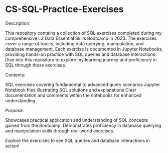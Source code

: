 # CS-SQL-Practice-Exercises

Description:

This repository contains a collection of SQL exercises completed during my comprehensive L3 Data Essential Skills Bootcamp in 2023. The exercises cover a range of topics, including data querying, manipulation, and database management. 
Each exercise is documented in Jupyter Notebooks, providing hands-on practice with SQL queries and database interactions. Dive into this repository to explore my learning journey and proficiency in SQL through these exercises.

Contents:

SQL exercises covering fundamental to advanced query scenarios
Jupyter Notebook files illustrating SQL solutions and explanations
Clear documentation and comments within the notebooks for enhanced understanding

Purpose:

Showcases practical application and understanding of SQL concepts gained from the Bootcamp. Demonstrates proficiency in database querying and manipulation skills through real-world exercises.

Explore the exercises to see SQL queries and database interactions in action!

